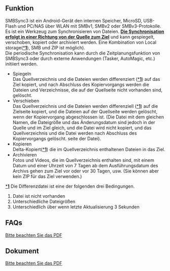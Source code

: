 ## Funktion
SMBSync3 ist ein Android-Gerät den internen Speicher, MicroSD, USB-Flash und PC/NAS über WLAN mit SMBv1, SMBv2 oder SMBv3-Protokolle. Es ist ein Werkzeug zum Synchronisieren von Dateien. <u>**Die Synchronisation erfolgt in einer Richtung von der Quelle zum Ziel**</u> und kann gespiegelt, verschoben, kopiert oder archiviert werden. Eine Kombination von Local storage(<u>***1**</u>), SMB und ZIP ist möglich).  
Die periodische Synchronisation kann durch die Zeitplanungsfunktion von SMBSync3 oder durch externe Anwendungen (Tasker, AutoMagic, etc.) initiiert werden.

- Spiegeln  
  Das Quellverzeichnis und die Dateien werden differenziert (<u>***1**</u>) auf das Ziel kopiert, und nach Abschluss des Kopiervorgangs werden die Dateien und Verzeichnisse, die auf der Quellseite nicht vorhanden sind, gelöscht.
- Verschieben  
  Das Quellverzeichnis und die Dateien werden differenziell (<u>***1**</u>) auf die Zielseite kopiert, und die Dateien auf der Quellseite werden gelöscht, wenn der Kopiervorgang abgeschlossen ist. (Die Datei mit dem gleichen Namen, die Dateigröße und das Änderungsdatum sind jedoch in der Quelle und im Ziel gleich, und die Datei wird nicht kopiert, und das Quellverzeichnis und die Datei werden nach Abschluss des Kopiervorgangs gelöscht. seite der Datei).
- Kopieren  
  Delta-Kopiert(<u>***1**</u>) die im Quellverzeichnis enthaltenen Dateien in das Ziel.
- Archivieren  
  Fotos und Videos, die im Quellverzeichnis enthalten sind, mit einem Datum und einer Uhrzeit von 7 Tagen ab dem Ausführungsdatum des Archivs gehen zum Ziel vor oder vor 30 Tagen, usw. (Sie können aber kein ZIP für das Ziel verwenden.)

<u>***1**</u> Die Differenzdatei ist eine der folgenden drei Bedingungen.  

1. Datei ist nicht vorhanden  
2. Unterschiedliche Dateigrößen  
3. Unterschiedlich über wenn letzte Aktualisierung 3 Sekunden

## FAQs
[Bitte beachten Sie das PDF](https://drive.google.com/file/d/1v4-EIWuucUErSg9uYZtycsGGn9o-T_2t/view?usp=sharing)

## Dokument

[Bitte beachten Sie das PDF](https://drive.google.com/file/d/1gIsulxyGBY-Fl0Ki7BJ50gPFWx0iQ9Tm/view?usp=sharing)

